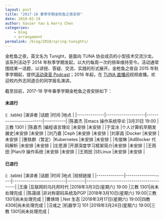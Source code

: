 ```yaml
---
layout: post
title: "2017-18 春季学期金枪鱼之夜安排"
date: 2018-02-19
author: Xavier Yao & Harry Chen
categories:
    - blog
    - arrangement
permalink: /blog/2018/spring-tunights/
---
```


金枪鱼之夜，英文名为 Tunight，是面向 TUNA 协会成员的小型技术交流沙龙。该系列活动于 2014 年秋季学期发起，以大约每周一次的频率维持至今。活动通常围绕某一话题，以讲授、答疑、交流、实践的形式展开。金枪鱼之夜自 2015 年秋季学期起，提供[活动录音 Podcast](https://podcast.tuna.moe)；2016 年起，在 [TUNA 直播间](http://live.tuna.tsinghua.edu.cn)视频直播。欢迎校内外志同道合的同学报名演讲。

截至目前，2017-18 学年春季学期金枪鱼之夜安排如下：

#### 未进行

{: .table}
|演讲者        |话题                |时间                     |地点       |
|--------------|--------------------|-------------------------|-----------|
|陈嘉杰        |Emacs 操作系统导论  |3月31日 19:00            |三教 1301  |
|陈嘉杰        |编程语言理论        |未安排                   |未安排     |
|于宜冰        |个人计算机早期发展史|未安排                   |未安排     |
|刘乃嘉        |Ceph                |未安排                   |未安排     |
|刘家昌        |Docker              |未安排                   |未安排     |
|惠轶群（暂定）|Kubernetes          |未安排                   |未安排     |
|韦俊琳        |AdBlocker 代码解析  |未安排                   |未安排     |
|庄思源        |开源深度学习框架简介|未安排                   |未安排     |
|王雨田        |Plan/9 操作系统     |未安排                   |未安排     |
|王雨田        |SELinux             |未安排                   |未安排     |


#### 已进行

{: .table}
|演讲者        |话题                |时间                       |地点     |视频链接                                  |
|--------------|--------------------|---------------------------|---------|------------------------------------------|
|王康          |互联网的乌托邦时代  |2018年3月3日(星期六) 19:00 |三教 1301|尚未处理完成                              |
|陈晟祺        |非对称密码系统及PGP |2018年3月10日(星期六) 19:00|三教 1301|尚未处理完成                              |
|曹焕琦        |.Net 生态           |2018年3月17日(星期六) 19:00|四教 4306|尚未处理完成                              |
|汪彧之        |机器学习 101        |2018年3月24日(星期六) 19:00|三教 1301|尚未处理完成                              |
